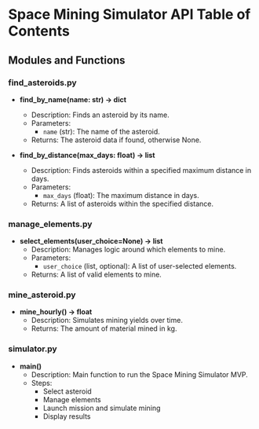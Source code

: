 # Space Mining Simulator API Table of Contents

## Modules and Functions

### find_asteroids.py
- **find_by_name(name: str) -> dict**
  - Description: Finds an asteroid by its name.
  - Parameters:
    - `name` (str): The name of the asteroid.
  - Returns: The asteroid data if found, otherwise None.

- **find_by_distance(max_days: float) -> list**
  - Description: Finds asteroids within a specified maximum distance in days.
  - Parameters:
    - `max_days` (float): The maximum distance in days.
  - Returns: A list of asteroids within the specified distance.

### manage_elements.py
- **select_elements(user_choice=None) -> list**
  - Description: Manages logic around which elements to mine.
  - Parameters:
    - `user_choice` (list, optional): A list of user-selected elements.
  - Returns: A list of valid elements to mine.

### mine_asteroid.py
- **mine_hourly() -> float**
  - Description: Simulates mining yields over time.
  - Returns: The amount of material mined in kg.

### simulator.py
- **main()**
  - Description: Main function to run the Space Mining Simulator MVP.
  - Steps:
    - Select asteroid
    - Manage elements
    - Launch mission and simulate mining
    - Display results